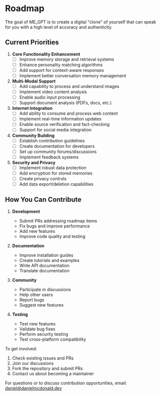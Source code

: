 # Roadmap

The goal of ME_GPT is to create a digital "clone" of yourself that can speak for you with a high level of accuracy and authenticity.

## Current Priorities

1. **Core Functionality Enhancement**
   - [ ] Improve memory storage and retrieval systems
   - [ ] Enhance personality matching algorithms
   - [ ] Add support for context-aware responses
   - [ ] Implement better conversation memory management

2. **Multi-Modal Support**
   - [ ] Add capability to process and understand images
   - [ ] Implement video content analysis
   - [ ] Enable audio input processing
   - [ ] Support document analysis (PDFs, docs, etc.)

3. **Internet Integration**
   - [ ] Add ability to consume and process web content
   - [ ] Implement real-time information updates
   - [ ] Enable source verification and fact-checking
   - [ ] Support for social media integration

4. **Community Building**
   - [ ] Establish contribution guidelines
   - [ ] Create documentation for developers
   - [ ] Set up community forums/discussions
   - [ ] Implement feedback systems

5. **Security and Privacy**
   - [ ] Implement robust data protection
   - [ ] Add encryption for stored memories
   - [ ] Create privacy controls
   - [ ] Add data export/deletion capabilities

## How You Can Contribute

1. **Development**
   - Submit PRs addressing roadmap items
   - Fix bugs and improve performance
   - Add new features
   - Improve code quality and testing

2. **Documentation**
   - Improve installation guides
   - Create tutorials and examples
   - Write API documentation
   - Translate documentation

3. **Community**
   - Participate in discussions
   - Help other users
   - Report bugs
   - Suggest new features

4. **Testing**
   - Test new features
   - Validate bug fixes
   - Perform security testing
   - Test cross-platform compatibility

To get involved:
1. Check existing issues and PRs
2. Join our discussions
3. Fork the repository and submit PRs
4. Contact us about becoming a maintainer

For questions or to discuss contribution opportunities, email: daniel@danielmcdonald.dev